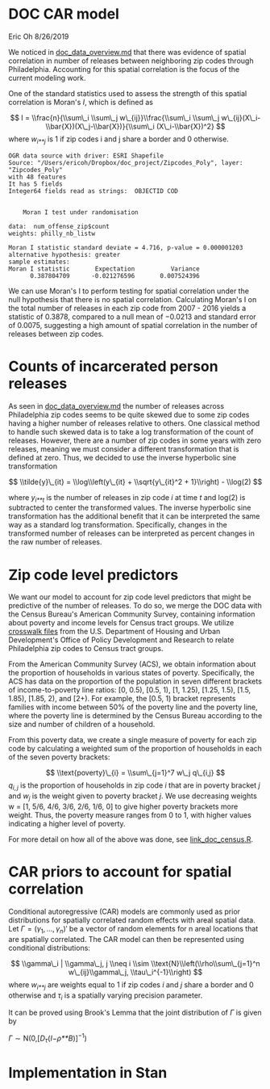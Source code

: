 DOC CAR model
================
Eric Oh
8/26/2019

We noticed in [doc\_data\_overview.md](https://github.com/ericoh17/doc_project/blob/master/doc_data_overview.md) that there was evidence of spatial correlation in number of releases between neighboring zip codes through Philadelphia. Accounting for this spatial correlation is the focus of the current modeling work.

One of the standard statistics used to assess the strength of this spatial correlation is Moran's *I*, which is defined as

$$
I = \\frac{n}{\\sum\_i \\sum\_j w\_{ij}}\\frac{\\sum\_i \\sum\_j w\_{ij}(X\_i-\\bar{X})(X\_j-\\bar{X})}{\\sum\_i (X\_i-\\bar{X})^2}
$$
 where
*w*<sub>*i**j*</sub>
 is 1 if zip codes i and j share a border and 0 otherwise.

    OGR data source with driver: ESRI Shapefile 
    Source: "/Users/ericoh/Dropbox/doc_project/Zipcodes_Poly", layer: "Zipcodes_Poly"
    with 48 features
    It has 5 fields
    Integer64 fields read as strings:  OBJECTID COD 


        Moran I test under randomisation

    data:  num_offense_zip$count  
    weights: philly_nb_listw    

    Moran I statistic standard deviate = 4.716, p-value = 0.000001203
    alternative hypothesis: greater
    sample estimates:
    Moran I statistic       Expectation          Variance 
          0.387804709      -0.021276596       0.007524396 

We can use Moran's I to perform testing for spatial correlation under the null hypothesis that there is no spatial correlation. Calculating Moran's I on the total number of releases in each zip code from 2007 - 2016 yields a statistic of 0.3878, compared to a null mean of −0.0213 and standard error of 0.0075, suggesting a high amount of spatial correlation in the number of releases between zip codes.

Counts of incarcerated person releases
======================================

As seen in [doc\_data\_overview.md](https://github.com/ericoh17/doc_project/blob/master/doc_data_overview.md) the number of releases across Philadelphia zip codes seems to be quite skewed due to some zip codes having a higher number of releases relative to others. One classical method to handle such skewed data is to take a log transformation of the count of releases. However, there are a number of zip codes in some years with zero releases, meaning we must consider a different transformation that is defined at zero. Thus, we decided to use the inverse hyperbolic sine transformation

$$
\\tilde{y}\_{it} = \\log\\left(y\_{it} + \\sqrt{y\_{it}^2 + 1}\\right) - \\log(2)
$$

where *y*<sub>*i**t*</sub> is the number of releases in zip code *i* at time *t* and log(2) is subtracted to center the transformed values. The inverse hyperbolic sine transformation has the additional benefit that it can be interpreted the same way as a standard log transformation. Specifically, changes in the transformed number of releases can be interpreted as percent changes in the raw number of releases.

Zip code level predictors
=========================

We want our model to account for zip code level predictors that might be predictive of the number of releases. To do so, we merge the DOC data with the Census Bureau's American Community Survey, containing information about poverty and income levels for Census tract groups. We utilize [crosswalk files](https://www.huduser.gov/portal/datasets/usps_crosswalk.html) from the U.S. Department of Housing and Urban Development's Office of Policy Development and Research to relate Philadelphia zip codes to Census tract groups.

From the American Community Survey (ACS), we obtain information about the proportion of households in various states of poverty. Specifically, the ACS has data on the proportion of the population in seven different brackets of income-to-poverty line ratios: \[0, 0.5), \[0.5, 1), \[1, 1.25), \[1.25, 1.5), \[1.5, 1.85), \[1.85, 2), and \[2+). For example, the \[0.5, 1) bracket represents families with income between 50% of the poverty line and the poverty line, where the poverty line is determined by the Census Bureau according to the size and number of children of a household.

From this poverty data, we create a single measure of poverty for each zip code by calculating a weighted sum of the proportion of households in each of the seven poverty brackets:

$$
\\text{poverty}\_{i} = \\sum\_{j=1}^7 w\_j q\_{i,j}
$$
 *q*<sub>*i*, *j*</sub> is the proportion of households in zip code *i* that are in poverty bracket *j* and *w*<sub>*j*</sub> is the weight given to poverty bracket *j*. We use decreasing weights w = \[1, 5/6, 4/6, 3/6, 2/6, 1/6, 0\] to give higher poverty brackets more weight. Thus, the poverty measure ranges from 0 to 1, with higher values indicating a higher level of poverty.

For more detail on how all of the above was done, see [link\_doc\_census.R](https://github.com/ericoh17/doc_project/blob/master/link_doc_census.R).

CAR priors to account for spatial correlation
=============================================

Conditional autoregressive (CAR) models are commonly used as prior distributions for spatially correlated random effects with areal spatial data. Let *Γ* = (*γ*<sub>1</sub>, …, *γ*<sub>*n*</sub>)′ be a vector of random elements for n areal locations that are spatially correlated. The CAR model can then be represented using conditional distributions:

$$
\\gamma\_i | \\gamma\_j, j \\neq i  \\sim \\text{N}\\left(\\rho\\sum\_{j=1}^n w\_{ij}\\gamma\_j, \\tau\_i^{-1}\\right)
$$
 where *w*<sub>*i**j*</sub> are weights equal to 1 if zip codes *i* and *j* share a border and 0 otherwise and *τ*<sub>*i*</sub> is a spatially varying precision parameter.

It can be proved using Brook's Lemma that the joint distribution of *Γ* is given by

*Γ* ∼ N(0,\[*D*<sub>*τ*</sub>(*I*−*ρ**B*)\]<sup>−1</sup>)

Implementation in Stan
======================
